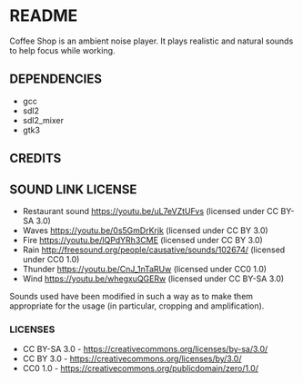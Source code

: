 # README
Coffee Shop is an ambient noise player. It plays realistic and natural sounds to help focus while working.

## DEPENDENCIES
- gcc
- sdl2
- sdl2_mixer
- gtk3

## CREDITS

  SOUND             LINK                                                  LICENSE
-------------------------------------------------------------------------------------------------------
- Restaurant sound  https://youtu.be/uL7eVZtUFvs                          (licensed under CC BY-SA 3.0)
- Waves             https://youtu.be/0s5GmDrKrjk                          (licensed under CC BY 3.0)
- Fire              https://youtu.be/lQPdYRh3CME                          (licensed under CC BY 3.0)
- Rain              http://freesound.org/people/causative/sounds/102674/  (licensed under CC0 1.0)
- Thunder           https://youtu.be/CnJ_1nTaRUw                          (licensed under CC0 1.0)
- Wind              https://youtu.be/whegxuQGERw                          (licensed under CC BY-SA 3.0)

Sounds used have been modified in such a way as to make them appropriate for the usage (in particular, cropping and amplification).

### LICENSES
- CC BY-SA 3.0 - https://creativecommons.org/licenses/by-sa/3.0/
- CC BY 3.0    - https://creativecommons.org/licenses/by/3.0/
- CC0 1.0      - https://creativecommons.org/publicdomain/zero/1.0/
